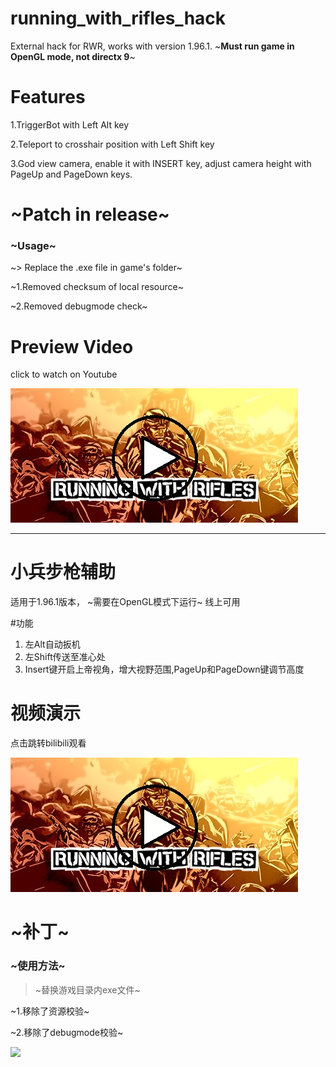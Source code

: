 # running_with_rifles_hack
 External hack for RWR, works with version 1.96.1. ~**Must run game in OpenGL mode, not directx 9**~

# Features
1.TriggerBot with Left Alt key

2.Teleport to crosshair position with Left Shift key

3.God view camera, enable it with INSERT key, adjust camera height with PageUp and PageDown keys.

# ~Patch in release~
### ~Usage~
~> Replace the .exe file in game's folder~

~1.Removed checksum of local resource~

~2.Removed debugmode check~

# Preview Video
click to watch on Youtube

[![IMAGE ALT TEXT](https://github.com/Liuhaixv/running_with_rifles_hack/blob/main/img/header.jpg)](https://youtu.be/nZA2RA42Hi8)

---

# 小兵步枪辅助
适用于1.96.1版本， ~需要在OpenGL模式下运行~ 线上可用

#功能

1. 左Alt自动扳机
2. 左Shift传送至准心处
3. Insert键开启上帝视角，增大视野范围,PageUp和PageDown键调节高度
# 视频演示
点击跳转bilibili观看

[![IMAGE ALT TEXT](https://github.com/Liuhaixv/running_with_rifles_hack/blob/main/img/header.jpg)](https://www.bilibili.com/video/BV15t4y1A7zR/)

# ~补丁~
### ~使用方法~
> ~替换游戏目录内exe文件~

~1.移除了资源校验~

~2.移除了debugmode校验~

![](https://img.shields.io/github/downloads/Liuhaixv/running_with_rifles_hack/total)
